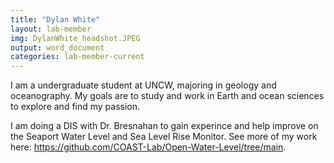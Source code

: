 ```yaml
---
title: "Dylan White"
layout: lab-member
img: DylanWhite_headshot.JPEG
output: word_document
categories: lab-member-current
---
```


I am a undergraduate student at UNCW, majoring in geology and oceanography. My goals are to study and work in Earth and ocean sciences to explore and find my passion. 

I am doing a DIS with Dr. Bresnahan to gain experince and help improve on the Seaport Water Level and Sea Level Rise Monitor. See more of my work here: https://github.com/COAST-Lab/Open-Water-Level/tree/main. 
